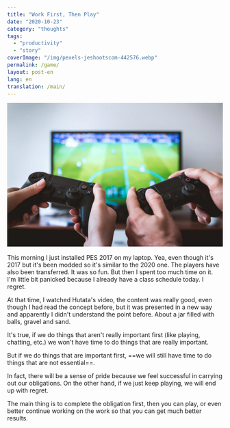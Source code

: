 ```yaml
---
title: "Work First, Then Play"
date: "2020-10-23"
category: "thoughts"
tags:
  - "productivity"
  - "story"
coverImage: "/img/pexels-jeshootscom-442576.webp"
permalink: /game/
layout: post-en
lang: en
translation: /main/
---
```


![](/img/pexels-jeshootscom-442576.webp)

This morning I just installed PES 2017 on my laptop. Yea, even though it's 2017 but it's been modded so it's similar to the 2020 one. The players have also been transferred. It was so fun. But then I spent too much time on it. I'm little bit panicked because I already have a class schedule today. I regret.

At that time, I watched Hutata's video, the content was really good, even though I had read the concept before, but it was presented in a new way and apparently I didn't understand the point before. About a jar filled with balls, gravel and sand.

It's true, if we do things that aren't really important first (like playing, chatting, etc.) we won't have time to do things that are really important.

But if we do things that are important first, ==we will still have time to do things that are not essential==.

In fact, there will be a sense of pride because we feel successful in carrying out our obligations. On the other hand, if we just keep playing, we will end up with regret.

The main thing is to complete the obligation first, then you can play, or even better continue working on the work so that you can get much better results.
